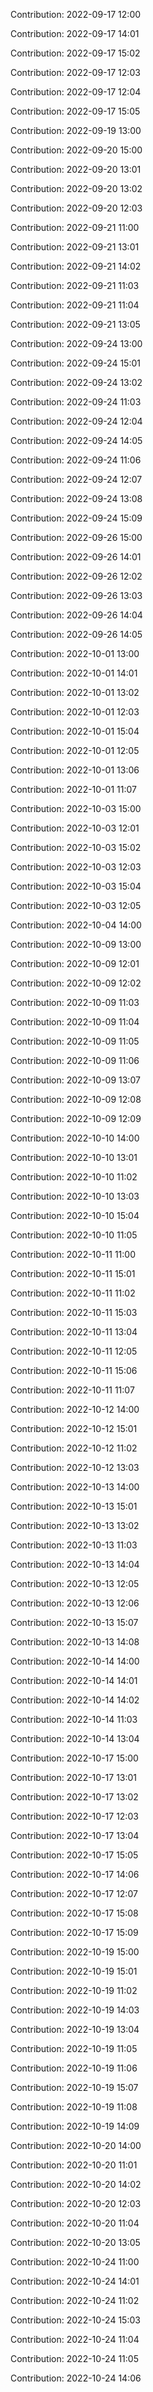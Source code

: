 Contribution: 2022-09-17 12:00

Contribution: 2022-09-17 14:01

Contribution: 2022-09-17 15:02

Contribution: 2022-09-17 12:03

Contribution: 2022-09-17 12:04

Contribution: 2022-09-17 15:05

Contribution: 2022-09-19 13:00

Contribution: 2022-09-20 15:00

Contribution: 2022-09-20 13:01

Contribution: 2022-09-20 13:02

Contribution: 2022-09-20 12:03

Contribution: 2022-09-21 11:00

Contribution: 2022-09-21 13:01

Contribution: 2022-09-21 14:02

Contribution: 2022-09-21 11:03

Contribution: 2022-09-21 11:04

Contribution: 2022-09-21 13:05

Contribution: 2022-09-24 13:00

Contribution: 2022-09-24 15:01

Contribution: 2022-09-24 13:02

Contribution: 2022-09-24 11:03

Contribution: 2022-09-24 12:04

Contribution: 2022-09-24 14:05

Contribution: 2022-09-24 11:06

Contribution: 2022-09-24 12:07

Contribution: 2022-09-24 13:08

Contribution: 2022-09-24 15:09

Contribution: 2022-09-26 15:00

Contribution: 2022-09-26 14:01

Contribution: 2022-09-26 12:02

Contribution: 2022-09-26 13:03

Contribution: 2022-09-26 14:04

Contribution: 2022-09-26 14:05

Contribution: 2022-10-01 13:00

Contribution: 2022-10-01 14:01

Contribution: 2022-10-01 13:02

Contribution: 2022-10-01 12:03

Contribution: 2022-10-01 15:04

Contribution: 2022-10-01 12:05

Contribution: 2022-10-01 13:06

Contribution: 2022-10-01 11:07

Contribution: 2022-10-03 15:00

Contribution: 2022-10-03 12:01

Contribution: 2022-10-03 15:02

Contribution: 2022-10-03 12:03

Contribution: 2022-10-03 15:04

Contribution: 2022-10-03 12:05

Contribution: 2022-10-04 14:00

Contribution: 2022-10-09 13:00

Contribution: 2022-10-09 12:01

Contribution: 2022-10-09 12:02

Contribution: 2022-10-09 11:03

Contribution: 2022-10-09 11:04

Contribution: 2022-10-09 11:05

Contribution: 2022-10-09 11:06

Contribution: 2022-10-09 13:07

Contribution: 2022-10-09 12:08

Contribution: 2022-10-09 12:09

Contribution: 2022-10-10 14:00

Contribution: 2022-10-10 13:01

Contribution: 2022-10-10 11:02

Contribution: 2022-10-10 13:03

Contribution: 2022-10-10 15:04

Contribution: 2022-10-10 11:05

Contribution: 2022-10-11 11:00

Contribution: 2022-10-11 15:01

Contribution: 2022-10-11 11:02

Contribution: 2022-10-11 15:03

Contribution: 2022-10-11 13:04

Contribution: 2022-10-11 12:05

Contribution: 2022-10-11 15:06

Contribution: 2022-10-11 11:07

Contribution: 2022-10-12 14:00

Contribution: 2022-10-12 15:01

Contribution: 2022-10-12 11:02

Contribution: 2022-10-12 13:03

Contribution: 2022-10-13 14:00

Contribution: 2022-10-13 15:01

Contribution: 2022-10-13 13:02

Contribution: 2022-10-13 11:03

Contribution: 2022-10-13 14:04

Contribution: 2022-10-13 12:05

Contribution: 2022-10-13 12:06

Contribution: 2022-10-13 15:07

Contribution: 2022-10-13 14:08

Contribution: 2022-10-14 14:00

Contribution: 2022-10-14 14:01

Contribution: 2022-10-14 14:02

Contribution: 2022-10-14 11:03

Contribution: 2022-10-14 13:04

Contribution: 2022-10-17 15:00

Contribution: 2022-10-17 13:01

Contribution: 2022-10-17 13:02

Contribution: 2022-10-17 12:03

Contribution: 2022-10-17 13:04

Contribution: 2022-10-17 15:05

Contribution: 2022-10-17 14:06

Contribution: 2022-10-17 12:07

Contribution: 2022-10-17 15:08

Contribution: 2022-10-17 15:09

Contribution: 2022-10-19 15:00

Contribution: 2022-10-19 15:01

Contribution: 2022-10-19 11:02

Contribution: 2022-10-19 14:03

Contribution: 2022-10-19 13:04

Contribution: 2022-10-19 11:05

Contribution: 2022-10-19 11:06

Contribution: 2022-10-19 15:07

Contribution: 2022-10-19 11:08

Contribution: 2022-10-19 14:09

Contribution: 2022-10-20 14:00

Contribution: 2022-10-20 11:01

Contribution: 2022-10-20 14:02

Contribution: 2022-10-20 12:03

Contribution: 2022-10-20 11:04

Contribution: 2022-10-20 13:05

Contribution: 2022-10-24 11:00

Contribution: 2022-10-24 14:01

Contribution: 2022-10-24 11:02

Contribution: 2022-10-24 15:03

Contribution: 2022-10-24 11:04

Contribution: 2022-10-24 11:05

Contribution: 2022-10-24 14:06

